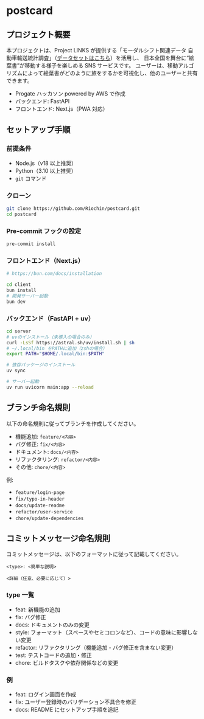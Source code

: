 # postcard

## プロジェクト概要

本プロジェクトは、Project LINKS が提供する「モーダルシフト関連データ 自動車輸送統計調査」（[データセットはこちら](https://www.geospatial.jp/ckan/dataset/links-modalshift-2024)）を活用し、
日本全国を舞台に“絵葉書”が移動する様子を楽しめる SNS サービスです。
ユーザーは、移動アルゴリズムによって絵葉書がどのように旅をするかを可視化し、他のユーザーと共有できます。

- Progate ハッカソン powered by AWS で作成
- バックエンド: FastAPI
- フロントエンド: Next.js（PWA 対応）

## セットアップ手順

### 前提条件

- Node.js（v18 以上推奨）
- Python（3.10 以上推奨）
- `git` コマンド

### クローン

```sh
git clone https://github.com/Riochin/postcard.git
cd postcard
```

### Pre-commit フックの設定

```sh
pre-commit install
```

### フロントエンド（Next.js）

```sh
# https://bun.com/docs/installation

cd client
bun install
# 開発サーバー起動
bun dev
```

### バックエンド（FastAPI + uv）

```sh
cd server
# uvのインストール（未導入の場合のみ）
curl -LsSf https://astral.sh/uv/install.sh | sh
# ~/.local/bin をPATHに追加（zshの場合）
export PATH="$HOME/.local/bin:$PATH"

# 依存パッケージのインストール
uv sync

# サーバー起動
uv run uvicorn main:app --reload
```

## ブランチ命名規則

以下の命名規則に従ってブランチを作成してください。

- 機能追加: `feature/<内容>`
- バグ修正: `fix/<内容>`
- ドキュメント: `docs/<内容>`
- リファクタリング: `refactor/<内容>`
- その他: `chore/<内容>`

例:

- `feature/login-page`
- `fix/typo-in-header`
- `docs/update-readme`
- `refactor/user-service`
- `chore/update-dependencies`

## コミットメッセージ命名規則

コミットメッセージは、以下のフォーマットに従って記載してください。

```
<type>: <簡単な説明>

<詳細（任意、必要に応じて）>
```

### type 一覧

- feat: 新機能の追加
- fix: バグ修正
- docs: ドキュメントのみの変更
- style: フォーマット（スペースやセミコロンなど）、コードの意味に影響しない変更
- refactor: リファクタリング（機能追加・バグ修正を含まない変更）
- test: テストコードの追加・修正
- chore: ビルドタスクや依存関係などの変更

### 例

- feat: ログイン画面を作成
- fix: ユーザー登録時のバリデーション不具合を修正
- docs: README にセットアップ手順を追記
